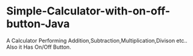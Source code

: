 # Simple-Calculator-with-on-off-button-Java
A Calculator Performing Addition,Subtraction,Multiplication,Divison etc.. Also it Has On/Off Button.
